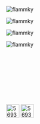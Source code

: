 <p align="left"> 
  <img src="https://komarev.com/ghpvc/?username=flammky&label=Profile%20views&color=0e75b6&style=flat" alt="flammky" />
</p>

<p>
  <img
       src="https://github-readme-stats.vercel.app/api?username=flammky&show_icons=true&theme=tokyonight&title_color=6e9ff4&text_color=37b9ab&bg_color=1a1b27&locale=en"
       alt="flammky"
       />
</p>

<p>
  <img 
       src="https://github-readme-stats.vercel.app/api/top-langs?username=flammky&show_icons=true&title_color=6e9ff4&text_color=37b9ab&bg_color=1a1b27&locale=en&layout=compact" 
       alt="flammky"
       />
</p>

<p>
  <img align="left" src="https://github-readme-streak-stats.herokuapp.com/?user=flammky&theme=dark" alt="flammky" />
</p>

\
&nbsp;
\
&nbsp;
\
&nbsp;
\
&nbsp;
\
&nbsp;
\
&nbsp;
\
&nbsp;
\
&nbsp;

<p>
  <a href="https://discord.com/users/569329786334216228" target="blank"><img src="https://raw.githubusercontent.com/rahuldkjain/github-profile-readme-generator/master/src/images/icons/Social/discord.svg" alt="569329786334216228" height="35" width="35" /></a>
<a href="https://discord.gg/programming" target="blank"><img src="https://user-images.githubusercontent.com/94031495/211951198-a76e8404-3856-40c5-9eab-17c236e1239a.png" alt="569329786334216228" height="35" width="35" /></a>
</p>
